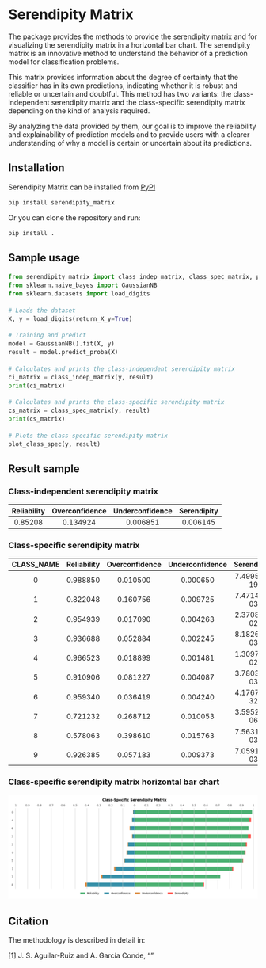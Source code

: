 # Serendipity Matrix 

The package provides the methods to provide the serendipity matrix and for visualizing the serendipity matrix in a horizontal bar chart. The serendipity matrix is an innovative method to understand the behavior of a prediction model for classification problems. 

This matrix provides information about the degree of certainty that the classifier has in its own predictions, indicating whether it is robust and reliable or uncertain and doubtful. This method has two variants: the class-independent serendipity
matrix and the class-specific serendipity matrix depending on the kind of analysis required. 

By analyzing the data provided by them, our goal is to improve the reliability and explainability of prediction models and to provide users with a clearer understanding of why a model is certain or uncertain about its predictions.

## Installation

Serendipity Matrix can be installed from [PyPI](https://pypi.org/project/serendipity_matrix/)

```bash
pip install serendipity_matrix
```

Or you can clone the repository and run:

```bash
pip install .
```

## Sample usage

```python
from serendipity_matrix import class_indep_matrix, class_spec_matrix, plot_class_spec
from sklearn.naive_bayes import GaussianNB
from sklearn.datasets import load_digits

# Loads the dataset
X, y = load_digits(return_X_y=True)

# Training and predict
model = GaussianNB().fit(X, y)
result = model.predict_proba(X)

# Calculates and prints the class-independent serendipity matrix
ci_matrix = class_indep_matrix(y, result)
print(ci_matrix)

# Calculates and prints the class-specific serendipity matrix
cs_matrix = class_spec_matrix(y, result)
print(cs_matrix)

# Plots the class-specific serendipity matrix
plot_class_spec(y, result)
```

## Result sample

### Class-independent serendipity matrix

|Reliability|Overconfidence|Underconfidence|Serendipity|
|:---------:|:------------:|:-------------:|:---------:|
| 0.85208   |   0.134924   |    0.006851   |  0.006145 |

### Class-specific serendipity matrix

|CLASS_NAME|Reliability|Overconfidence|Underconfidence|Serendipity|
|:--------:|:---------:|:------------:|:-------------:|:---------:|
|    0     |  0.988850 |  0.010500    |    0.000650   |7.49955e-19|
|    1     |  0.822048 |  0.160756    |    0.009725   |7.47143e-03|
|    2     |  0.954939 |  0.017090    |    0.004263   |2.37083e-02|
|    3     |  0.936688 |  0.052884    |    0.002245   |8.18263e-03|
|    4     |  0.966523 |  0.018899    |    0.001481   |1.30976e-02|
|    5     |  0.910906 |  0.081227    |    0.004087   |3.78039e-03|
|    6     |  0.959340 |  0.036419    |    0.004240   |4.17679e-32|
|    7     |  0.721232 |  0.268712    |    0.010053   |3.59522e-06|
|    8     |  0.578063 |  0.398610    |    0.015763   |7.56317e-03|
|    9     |  0.926385 |  0.057183    |    0.009373   |7.05917e-03|

### Class-specific serendipity matrix horizontal bar chart

![Class-specific serendipity matrix](Resources/Example_class-specific_serendipity_matrix_for_digits_dataset.png)


## Citation

The methodology is described in detail in:

[1] J. S. Aguilar-Ruiz and A. García Conde, “”<!-- , Scientific Reports, 14:10759, 2024, doi: 10.1038/s41598-024-61365-z. Also, the mathematical background of the multiclass classification performance can be found in: in IEEE Access.-->